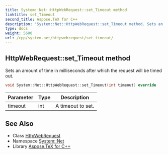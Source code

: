 ```yaml
---
title: System::Net::HttpWebRequest::set_Timeout method
linktitle: set_Timeout
second_title: Aspose.TeX for C++
description: 'System::Net::HttpWebRequest::set_Timeout method. Sets an amount of time in milliseconds after which the request will be timed out in C++.'
type: docs
weight: 5600
url: /cpp/system.net/httpwebrequest/set_timeout/
---
```

## HttpWebRequest::set_Timeout method


Sets an amount of time in milliseconds after which the request will be timed out.

```cpp
void System::Net::HttpWebRequest::set_Timeout(int timeout) override
```


| Parameter | Type | Description |
| --- | --- | --- |
| timeout | int | A timeout to set. |

## See Also

* Class [HttpWebRequest](../)
* Namespace [System::Net](../../)
* Library [Aspose.TeX for C++](../../../)

